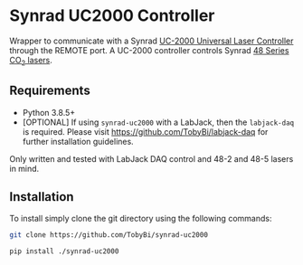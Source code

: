# Synrad UC2000 Controller

Wrapper to communicate with a Synrad [UC-2000 Universal Laser Controller](https://synrad.com/en/products/accessories/uc-2000) through the REMOTE port. A UC-2000 controller controls Synrad [48 Series CO<sub>2</sub> lasers](https://synrad.com/en/products/lasers/48-series).

## Requirements
- Python 3.8.5+
- [OPTIONAL] If using `synrad-uc2000` with a LabJack, then the `labjack-daq` is required. Please visit https://github.com/TobyBi/labjack-daq for further installation guidelines.

Only written and tested with LabJack DAQ control and 48-2 and 48-5 lasers in mind.

## Installation

To install simply clone the git directory using the following commands:

```bash
git clone https://github.com/TobyBi/synrad-uc2000
```

```bash
pip install ./synrad-uc2000
```